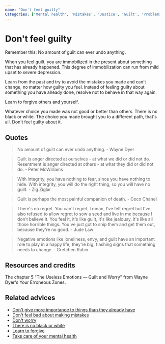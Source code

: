 ```yaml
---
name: "Don't feel guilty"
Categories: ['Mental health', 'Mistakes', 'Justice', 'Guilt', 'Problems', 'Solutions']
---
```

# Don't feel guilty

Remember this: No amount of guilt can ever undo anything.

When you feel guilt, you are immobilized in the present about something that has already happened. This degree of immobilization can run from mild upset to severe depression.

Learn from the past and try to avoid the mistakes you made and can't change, no matter how guilty you feel. Instead of feeling guilty about something you have already done, resolve not to behave in that way again.

Learn to forgive others and yourself.

Whatever choice you made was not good or better than others. There is no black or white. The choice you made brought you to a different path, that's all. Don't feel guilty about it.

## Quotes

> No amount of guilt can ever undo anything. - Wayne Dyer

> Guilt is anger directed at ourselves - at what we did or did not do. Resentment is anger directed at others - at what they did or did not do. - Peter McWilliams

> With integrity, you have nothing to fear, since you have nothing to hide. With integrity, you will do the right thing, so you will have no guilt. - Zig Ziglar

> Guilt is perhaps the most painful companion of death. - Coco Chanel

> There's no regret. You can't regret. I mean, I've felt regret but I've also refused to allow regret to sow a seed and live in me because I don't believe it. You feel it, it's like guilt, it's like jealousy, it's like all those horrible things. You've just got to snip them and get them out, because they're no good. - Jude Law

> Negative emotions like loneliness, envy, and guilt have an important role to play in a happy life; they're big, flashing signs that something needs to change. - Gretchen Rubin

## Resources and credits

The chapter 5 "The Useless Emotions — Guilt and Worry" from Wayne Dyer's Your Erroneous Zones.

## Related advices

- [Don't give more importance to things than they already have](../Don't%20give%20more%20importance%20to%20things%20than%20they%20already%20have/index.md)
- [Don't feel bad about making mistakes](../We%20all%20make%20mistakes/index.md)
- [Don't worry](../Don't%20worry/index.md)
- [There is no black or white](../There%20is%20no%20black%20or%20white/index.md)
- [Learn to forgive](../Learn%20to%20forgive/index.md)
- [Take care of your mental health](../Take%20care%20of%20your%20mental%20health/index.md)